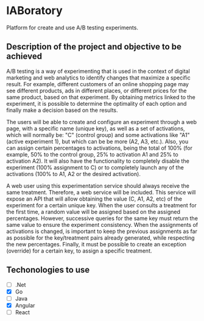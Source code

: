 # lABoratory
Platform for create and use A/B testing experiments.

## Description of the project and objective to be achieved
A/B testing is a way of experimenting that is used in the context of digital marketing and web analytics to identify changes that maximize a specific result. For example, different customers of an online shopping page may see different products, ads in different places, or different prices for the same product, based on that experiment. By obtaining metrics linked to the experiment, it is possible to determine the optimality of each option and finally make a decision based on the results.

The users will be able to create and configure an experiment through a web page, with a specific name (unique key), as well as a set of activations, which will normally be: "C" (control group) and some activations like "A1" (active experiment 1), but which can be be more (A2, A3, etc.). Also, you can assign certain percentages to activations, being the total of 100% (for example, 50% to the control group, 25% to activation A1 and 25% to activation A2). It will also have the functionality to completely disable the experiment (100% assignment to C) or to completely launch any of the activations (100% to A1, A2 or the desired activation).

A web user using this experimentation service should always receive the same treatment. Therefore, a web service will be included. This service will expose an API that will allow obtaining the value (C, A1, A2, etc) of the experiment for a certain unique key. When the user consults a treatment for the first time, a random value will be assigned based on the assigned percentages. However, successive queries for the same key must return the same value to ensure the experiment consistency. When the assignments of activations is changed, is important to keep the previous assignments as far as possible for the key/treatment pairs already generated, while respecting the new percentages. Finally, it must be possible to create an exception (override) for a certain key, to assign a specific treatment.

## Techonologies to use
 - [ ] .Net
 - [x] Go
 - [ ] Java
 - [x] Angular
 - [ ] React
